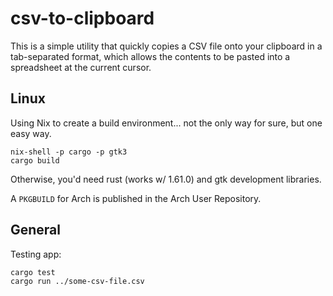 # csv-to-clipboard

This is a simple utility that quickly copies a CSV file onto your clipboard in a tab-separated format, which allows the contents to be pasted into a spreadsheet at the current cursor.

## Linux

Using Nix to create a build environment... not the only way for sure, but one easy way.

```
nix-shell -p cargo -p gtk3
cargo build
```

Otherwise, you'd need rust (works w/ 1.61.0) and gtk development libraries.

A `PKGBUILD` for Arch is published in the Arch User Repository.


## General

Testing app:

```
cargo test
cargo run ../some-csv-file.csv
```

